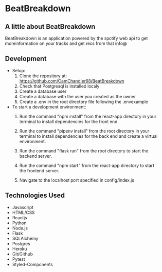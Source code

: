 # BeatBreakdown

## A little about BeatBreakdown

BeatBreakdown is an application powered by the spotify web api to get moreinformation on your tracks and get recs from that info@


## Development

* Setup:
   1. Clone the repository at: https://github.com/CamChandler98/BeatBreakdown
   2. Check that Postgresql is installed localy
   3. Create a database user
   4. Create a database with the user you created as the owner
   5. Create a .env in the root directory file following the .envexample
* To start a development environment:
    1. Run the command "npm install" from the react-app directory in your terminal to install dependencies for the front end
    2. Run the command "pipenv install" from the root directory in your terminal to install dependencies for the back end and create a virtual environment.

    5. Run the command "flask run" from the root directory to start the backend server.
    6. Run the command "npm start" from the react-app directory to start the frontend server.
    7. Navigate to the localhost port specified in config/index.js

 ## Technologies Used
* Javascript
* HTML/CSS
* Reactjs
* Python
* Node.js
* Flask
* SQLAlchemy
* Postgres
* Heroku
* Git/Github
* Pytest
* Styled-Components
